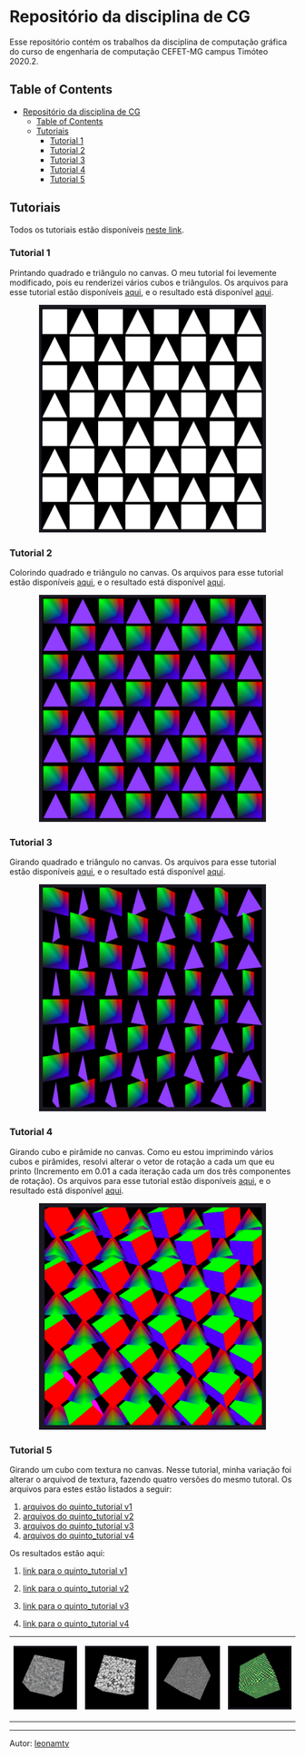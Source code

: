 # Repositório da disciplina de CG

Esse repositório contém os trabalhos da disciplina de computação gráfica do curso de engenharia de computação CEFET-MG campus Timóteo 2020.2.

## Table of Contents

- [Repositório da disciplina de CG](#repositório-da-disciplina-de-cg)
  - [Table of Contents](#table-of-contents)
  - [Tutoriais](#tutoriais)
    - [Tutorial 1](#tutorial-1)
    - [Tutorial 2](#tutorial-2)
    - [Tutorial 3](#tutorial-3)
    - [Tutorial 4](#tutorial-4)
    - [Tutorial 5](#tutorial-5)

## Tutoriais

Todos os tutoriais estão disponíveis [neste link](https://leonamtv.github.io/cg/).

### Tutorial 1

Printando quadrado e triângulo no canvas. O meu tutorial foi levemente modificado, pois eu renderizei vários cubos e triângulos. Os arquivos para esse tutorial estão disponíveis [aqui](/primeiro_tutorial/), e o resultado está disponível [aqui](https://leonamtv.github.io/cg/primeiro_tutorial/index.html).

<p align="center">
  <img src='./assets/tutoriais/primeiro.png' width='400'>
</p>

### Tutorial 2

Colorindo quadrado e triângulo no canvas. Os arquivos para esse tutorial estão disponíveis [aqui](/segundo_tutorial/), e o resultado está disponível [aqui](https://leonamtv.github.io/cg/segundo_tutorial/index.html).

<p align="center">
  <img src='./assets/tutoriais/segundo.png' width='400'>
</p>

### Tutorial 3

Girando quadrado e triângulo no canvas. Os arquivos para esse tutorial estão disponíveis [aqui](/terceiro_tutorial/), e o resultado está disponível [aqui](https://leonamtv.github.io/cg/terceiro_tutorial/index.html).

<p align="center">
  <img src='./assets/tutoriais/terceiro.png' width='400'>
</p>

### Tutorial 4

Girando cubo e pirâmide no canvas. Como eu estou imprimindo vários cubos e pirâmides, resolvi alterar o vetor de rotação a cada um que eu printo (Incremento em 0.01 a cada iteração cada um dos três componentes de rotação). Os arquivos para esse tutorial estão disponíveis [aqui](/quarto_tutorial/), e o resultado está disponível [aqui](https://leonamtv.github.io/cg/quarto_tutorial/index.html).

<p align="center">
  <img src='./assets/tutoriais/quarto.png' width='400'>
</p>

### Tutorial 5

Girando um cubo com textura no canvas. Nesse tutorial, minha variação foi alterar o arquivod de textura, fazendo quatro versões do mesmo tutoral. Os arquivos para estes estão listados a seguir:

1. [arquivos do quinto_tutorial v1](/quinto_tutorial/)
2. [arquivos do quinto_tutorial v2](/quinto_tutorial_1/)
3. [arquivos do quinto_tutorial v3](/quinto_tutorial_2/)
4. [arquivos do quinto_tutorial v4](/quinto_tutorial_3/)

Os resultados estão aqui:

1. [link para o quinto_tutorial v1](https://leonamtv.github.io/cg/quinto_tutorial/index.html)


2. [link para o quinto_tutorial v2](https://leonamtv.github.io/cg/quinto_tutorial_1/index.html)


3. [link para o quinto_tutorial v3](https://leonamtv.github.io/cg/quinto_tutorial_2/index.html)


4. [link para o quinto_tutorial v4](https://leonamtv.github.io/cg/quinto_tutorial_3/index.html)

<table>
  <tr>
    <td>
      <p align="center">
        <img src='./assets/tutoriais/quinto_v1.png' width='400'>
      </p>    
    </td>
    <td>
      <p align="center">
        <img src='./assets/tutoriais/quinto_v2.png' width='400'>
      </p>
    </td>
    <td>
      <p align="center">
        <img src='./assets/tutoriais/quinto_v3.png' width='400'>
      </p>
    </td>
    <td>
      <p align="center">
        <img src='./assets/tutoriais/quinto_v4.png' width='400'>
      </p>
    </td>
  </tr>
</table>


----
Autor: [leonamtv](https://github.com/leonamtv)
